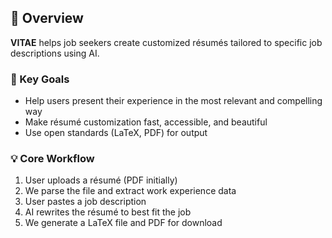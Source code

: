 ## 📁 Overview 

**VITAE** helps job seekers create customized résumés tailored to specific job descriptions using AI.

### 🎯 Key Goals

* Help users present their experience in the most relevant and compelling way
* Make résumé customization fast, accessible, and beautiful
* Use open standards (LaTeX, PDF) for output

### 💡 Core Workflow

1. User uploads a résumé (PDF initially)
2. We parse the file and extract work experience data
3. User pastes a job description
4. AI rewrites the résumé to best fit the job
5. We generate a LaTeX file and PDF for download
